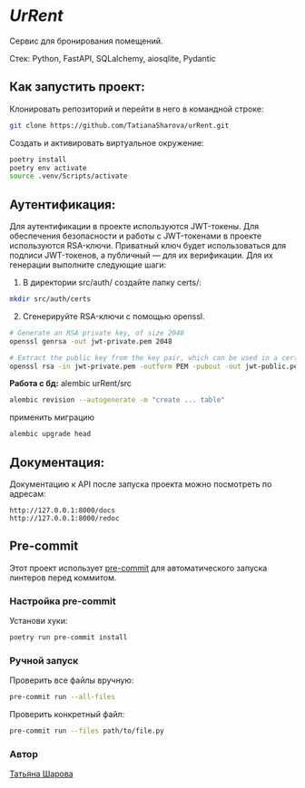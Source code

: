 # **_UrRent_**
Сервис для бронирования помещений.  

Стек: Python, FastAPI, SQLalchemy, aiosqlite, Pydantic  

**Как запустить проект:**
-----------
Клонировать репозиторий и перейти в него в командной строке:

```bash
git clone https://github.com/TatianaSharova/urRent.git
```

Создать и активировать виртуальное окружение:
```bash
poetry install
poetry env activate
source .venv/Scripts/activate
```

**Аутентификация:**  
-----------
Для аутентификации в проекте используются JWT-токены. Для обеспечения безопасности и работы с JWT-токенами в проекте используются RSA-ключи. Приватный ключ будет использоваться для подписи JWT-токенов, а публичный — для их верификации. Для их генерации выполните следующие шаги:

1. В директории src/auth/ создайте папку certs/:
```bash
mkdir src/auth/certs
```
2. Сгенерируйте RSA-ключи с помощью openssl.
```bash
# Generate an RSA private key, of size 2048
openssl genrsa -out jwt-private.pem 2048

# Extract the public key from the key pair, which can be used in a certificate
openssl rsa -in jwt-private.pem -outform PEM -pubout -out jwt-public.pem
```
**Работа с бд:** 
alembic
urRent/src
```bash
alembic revision --autogenerate -m "create ... table"
```
применить миграцию
```bash
alembic upgrade head
```

**Документация:**  
-----------
Документацию к API после запуска проекта можно посмотреть по адресам:
```
http://127.0.0.1:8000/docs
http://127.0.0.1:8000/redoc
```

## Pre-commit
Этот проект использует [pre-commit](https://pre-commit.com/) для автоматического запуска линтеров перед коммитом.

### Настройка pre-commit
Установи хуки:

```bash
poetry run pre-commit install
```

### Ручной запуск

Проверить все файлы вручную:
```bash
pre-commit run --all-files
```
Проверить конкретный файл:
```bash
pre-commit run --files path/to/file.py
```

### Автор
[Татьяна Шарова](https://github.com/TatianaSharova)
